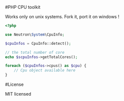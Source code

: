 #PHP CPU toolkit

Works only on unix systems. Fork it, port it on windows !

```php
<?php

use Neutron\System\CpuInfo;

$cpuInfos = CpuInfo::detect();

// the total number of core
echo $scpuInfos->getTotalCores();

foreach ($cpuInfos->cpus() as $cpu) {
    // Cpu object available here
}

```

#License

MIT licensed
